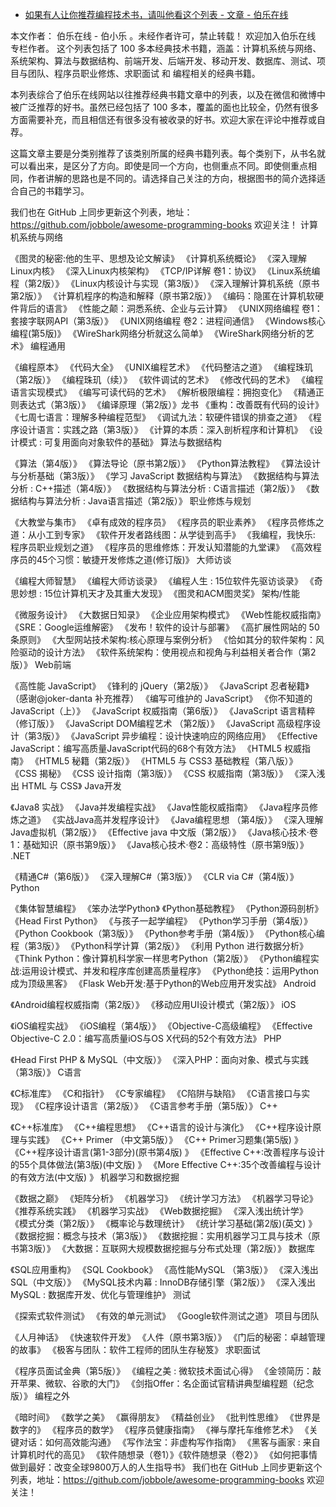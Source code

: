 * [如果有人让你推荐编程技术书，请叫他看这个列表 - 文章 - 伯乐在线 ](http://blog.jobbole.com/106093/)

本文作者： 伯乐在线 - 伯小乐 。未经作者许可，禁止转载！
欢迎加入伯乐在线 专栏作者。
这个列表包括了 100 多本经典技术书籍，涵盖：计算机系统与网络、系统架构、算法与数据结构、前端开发、后端开发、移动开发、数据库、测试、项目与团队、程序员职业修炼、求职面试 和 编程相关的经典书籍。

本列表综合了伯乐在线网站以往推荐经典书籍文章中的列表，以及在微信和微博中被广泛推荐的好书。虽然已经包括了 100 多本，覆盖的面也比较全，仍然有很多方面需要补充，而且相信还有很多没有被收录的好书。欢迎大家在评论中推荐或自荐。

这篇文章主要是分类别推荐了该类别所属的经典书籍列表。每个类别下，从书名就可以看出来，是区分了方向。即使是同一个方向，也侧重点不同。即使侧重点相同，作者讲解的思路也是不同的。请选择自己关注的方向，根据图书的简介选择适合自己的书籍学习。

我们也在 GitHub 上同步更新这个列表，地址：https://github.com/jobbole/awesome-programming-books 欢迎关注！
计算机系统与网络

《图灵的秘密:他的生平、思想及论文解读》
《计算机系统概论》
《深入理解Linux内核》
《深入Linux内核架构》
《TCP/IP详解 卷1：协议》
《Linux系统编程（第2版）》
《Linux内核设计与实现（第3版）》
《深入理解计算机系统（原书第2版）》
《计算机程序的构造和解释（原书第2版）》
《编码：隐匿在计算机软硬件背后的语言》
《性能之颠：洞悉系统、企业与云计算》
《UNIX网络编程 卷1：套接字联网API（第3版）》
《UNIX网络编程 卷2：进程间通信》
《Windows核心编程(第5版)》
《WireShark网络分析就这么简单》
《WireShark网络分析的艺术》
编程通用

《编程原本》
《代码大全》
《UNIX编程艺术》
《代码整洁之道》
《编程珠玑（第2版）》
《编程珠玑（续）》
《软件调试的艺术》
《修改代码的艺术》
《编程语言实现模式》
《编写可读代码的艺术》
《解析极限编程：拥抱变化》
《精通正则表达式（第3版）》
《编译原理（第2版）》龙书
《重构：改善既有代码的设计》
《七周七语言：理解多种编程范型》
《调试九法：软硬件错误的排查之道》
《程序设计语言：实践之路（第3版）》
《计算的本质：深入剖析程序和计算机》
《设计模式 : 可复用面向对象软件的基础》
算法与数据结构

《算法（第4版）》
《算法导论（原书第2版）》
《Python算法教程》
《算法设计与分析基础（第3版）》
《学习 JavaScript 数据结构与算法》
《数据结构与算法分析 : C++描述（第4版）》
《数据结构与算法分析 : C语言描述（第2版）》
《数据结构与算法分析 : Java语言描述（第2版）》
职业修炼与规划

《大教堂与集市》
《卓有成效的程序员》
《程序员的职业素养》
《程序员修炼之道：从小工到专家》
《软件开发者路线图：从学徒到高手》
《我编程，我快乐: 程序员职业规划之道》
《程序员的思维修炼：开发认知潜能的九堂课》
《高效程序员的45个习惯：敏捷开发修炼之道(修订版)》
大师访谈

《编程大师智慧》
《编程大师访谈录》
《编程人生 : 15位软件先驱访谈录》
《奇思妙想 : 15位计算机天才及其重大发现》
《图灵和ACM图灵奖》
架构/性能

《微服务设计》
《大数据日知录》
《企业应用架构模式》
《Web性能权威指南》
《SRE：Google运维解密》
《发布！软件的设计与部署》
《高扩展性网站的 50 条原则》
《大型网站技术架构:核心原理与案例分析》
《恰如其分的软件架构：风险驱动的设计方法》
《软件系统架构：使用视点和视角与利益相关者合作（第2版）》
Web前端

《高性能 JavaScript》
《锋利的 jQuery（第2版）》
《JavaScript 忍者秘籍》（感谢@joker-danta 补充推荐）
《编写可维护的 JavaScript》
《你不知道的 JavaScript（上）》
《JavaScript 权威指南（第6版）》
《JavaScript 语言精粹（修订版）》
《JavaScript DOM编程艺术 （第2版）》
《JavaScript 高级程序设计（第3版）》
《JavaScript 异步编程：设计快速响应的网络应用》
《Effective JavaScript：编写高质量JavaScript代码的68个有效方法》
《HTML5 权威指南》
《HTML5 秘籍（第2版）》
《HTML5 与 CSS3 基础教程（第八版）》
《CSS 揭秘》
《CSS 设计指南（第3版）》
《CSS 权威指南（第3版）》
《深入浅出 HTML 与 CSS》
Java开发

《Java8 实战》
《Java并发编程实战》
《Java性能权威指南》
《Java程序员修炼之道》
《实战Java高并发程序设计》
《Java编程思想 （第4版）》
《深入理解Java虚拟机（第2版）》
《Effective java 中文版（第2版）》
《Java核心技术·卷1：基础知识（原书第9版）》
《Java核心技术·卷2：高级特性（原书第9版）》
.NET

《精通C#（第6版）》
《深入理解C#（第3版）》
《CLR via C#（第4版）》
Python

《集体智慧编程》
《笨办法学Python》
《Python基础教程》
《Python源码剖析》
《Head First Python》
《与孩子一起学编程》
《Python学习手册（第4版）》
《Python Cookbook（第3版）》
《Python参考手册（第4版）》
《Python核心编程（第3版）》
《Python科学计算（第2版）》
《利用 Python 进行数据分析》
《Think Python：像计算机科学家一样思考Python（第2版）》
《Python编程实战:运用设计模式、并发和程序库创建高质量程序》
《Python绝技：运用Python成为顶级黑客》
《Flask Web开发:基于Python的Web应用开发实战》
Android

《Android编程权威指南（第2版）》
《移动应用UI设计模式（第2版）》
iOS

《iOS编程实战》
《iOS编程（第4版）》
《Objective-C高级编程》
《Effective Objective-C 2.0：编写高质量iOS与OS X代码的52个有效方法》
PHP

《Head First PHP & MySQL（中文版）》
《深入PHP：面向对象、模式与实践（第3版）》
C语言

《C标准库》
《C和指针》
《C专家编程》
《C陷阱与缺陷》
《C语言接口与实现》
《C程序设计语言（第2版）》
《C语言参考手册（第5版）》
C++

《C++标准库》
《C++编程思想》
《C++语言的设计与演化》
《C++程序设计原理与实践》
《C++ Primer （中文第5版）》
《C++ Primer习题集(第5版) 》
《C++程序设计语言(第1-3部分)(原书第4版) 》
《Effective C++:改善程序与设计的55个具体做法(第3版)(中文版) 》
《More Effective C++:35个改善编程与设计的有效方法(中文版) 》
机器学习和数据挖掘

《数据之巅》
《矩阵分析》
《机器学习》
《统计学习方法》
《机器学习导论》
《推荐系统实践》
《机器学习实战》
《Web数据挖掘》
《深入浅出统计学》
《模式分类（第2版）》
《概率论与数理统计》
《统计学习基础(第2版)(英文) 》
《数据挖掘：概念与技术（第3版）》
《数据挖掘：实用机器学习工具与技术（原书第3版）》
《大数据：互联网大规模数据挖掘与分布式处理（第2版）》
数据库

《SQL应用重构》
《SQL Cookbook》
《高性能MySQL （第3版）》
《深入浅出SQL（中文版）》
《MySQL技术内幕 : InnoDB存储引擎（第2版）》
《深入浅出MySQL : 数据库开发、优化与管理维护》
测试

《探索式软件测试》
《有效的单元测试》
《Google软件测试之道》
项目与团队

《人月神话》
《快速软件开发》
《人件（原书第3版）》
《门后的秘密：卓越管理的故事》
《极客与团队：软件工程师的团队生存秘笈》
求职面试

《程序员面试金典（第5版）》
《编程之美 : 微软技术面试心得》
《金领简历：敲开苹果、微软、谷歌的大门》
《剑指Offer：名企面试官精讲典型编程题（纪念版）》
编程之外

《暗时间》
《数学之美》
《赢得朋友》
《精益创业》
《批判性思维》
《世界是数字的》
《程序员的数学》
《程序员健康指南》
《禅与摩托车维修艺术》
《关键对话：如何高效能沟通》
《写作法宝：非虚构写作指南》
《黑客与画家 : 来自计算机时代的高见》
《软件随想录（卷1）》《软件随想录（卷2）》
《如何把事情做到最好：改变全球9800万人的人生指导书》
我们也在 GitHub 上同步更新这个列表，地址：https://github.com/jobbole/awesome-programming-books 欢迎关注！
